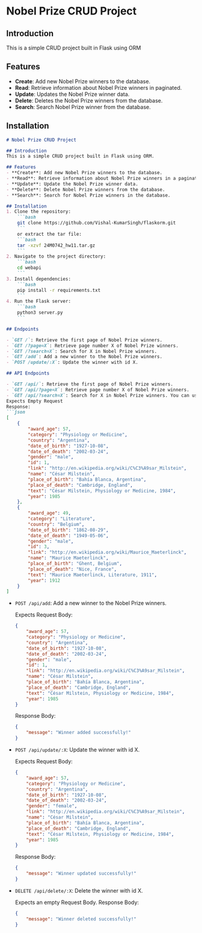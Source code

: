 # Nobel Prize CRUD Project

## Introduction
This is a simple CRUD project built in Flask using ORM
## Features
- **Create**: Add new Nobel Prize winners to the database.
- **Read**: Retrieve information about Nobel Prize winners in paginated.
- **Update**: Updates the Nobel Prize winner data.
- **Delete**: Deletes the Nobel Prize winners from the database.
- **Search**: Search Nobel Prize winner from the database.

## Installation
```markdown
# Nobel Prize CRUD Project

## Introduction
This is a simple CRUD project built in Flask using ORM.

## Features
- **Create**: Add new Nobel Prize winners to the database.
- **Read**: Retrieve information about Nobel Prize winners in a paginated format.
- **Update**: Update the Nobel Prize winner data.
- **Delete**: Delete Nobel Prize winners from the database.
- **Search**: Search for Nobel Prize winners in the database.

## Installation
1. Clone the repository:
    ```bash
    git clone https://github.com/Vishal-KumarSingh/flaskorm.git
    ```
    or extract the tar file:
    ```bash
    tar -xzvf 24M0742_hw11.tar.gz
    ```
2. Navigate to the project directory:
    ```bash
    cd webapi
    ```
3. Install dependencies:
    ```bash
    pip install -r requirements.txt
    ```
4. Run the Flask server:
    ```bash
    python3 server.py
    ```

## Endpoints

- `GET /`: Retrieve the first page of Nobel Prize winners.
- `GET /?page=X`: Retrieve page number X of Nobel Prize winners.
- `GET /?search=X`: Search for X in Nobel Prize winners.
- `GET /add`: Add a new winner to the Nobel Prize winners.
- `POST /update/:X`: Update the winner with id X.

## API Endpoints

- `GET /api/`: Retrieve the first page of Nobel Prize winners.
- `GET /api/?page=X`: Retrieve page number X of Nobel Prize winners.
- `GET /api/?search=X`: Search for X in Nobel Prize winners. You can use both page and search at the same time.
Expects Empty Request
Response:
```json
[
    {
        "award_age": 57,
        "category": "Physiology or Medicine",
        "country": "Argentina",
        "date_of_birth": "1927-10-08",
        "date_of_death": "2002-03-24",
        "gender": "male",
        "id": 1,
        "link": "http://en.wikipedia.org/wiki/C%C3%A9sar_Milstein",
        "name": "César Milstein",
        "place_of_birth": "Bahía Blanca, Argentina",
        "place_of_death": "Cambridge, England",
        "text": "César Milstein, Physiology or Medicine, 1984",
        "year": 1985
    },
    {
        "award_age": 49,
        "category": "Literature",
        "country": "Belgium",
        "date_of_birth": "1862-08-29",
        "date_of_death": "1949-05-06",
        "gender": "male",
        "id": 3,
        "link": "http://en.wikipedia.org/wiki/Maurice_Maeterlinck",
        "name": "Maurice Maeterlinck",
        "place_of_birth": "Ghent, Belgium",
        "place_of_death": "Nice, France",
        "text": "Maurice Maeterlinck, Literature, 1911",
        "year": 1912
    }
]
```
- `POST /api/add`: Add a new winner to the Nobel Prize winners.

  Expects Request Body:
  ```json
  {
      "award_age": 57,
      "category": "Physiology or Medicine",
      "country": "Argentina",
      "date_of_birth": "1927-10-08",
      "date_of_death": "2002-03-24",
      "gender": "male",
      "id": 1,
      "link": "http://en.wikipedia.org/wiki/C%C3%A9sar_Milstein",
      "name": "César Milstein",
      "place_of_birth": "Bahía Blanca, Argentina",
      "place_of_death": "Cambridge, England",
      "text": "César Milstein, Physiology or Medicine, 1984",
      "year": 1985
  }
  ```
  Response Body:
  ```json
  {
      "message": "Winner added successfully!"
  }
  ```

- `POST /api/update/:X`: Update the winner with id X.

  Expects Request Body:
  ```json
  {
      "award_age": 57,
      "category": "Physiology or Medicine",
      "country": "Argentina",
      "date_of_birth": "1927-10-08",
      "date_of_death": "2002-03-24",
      "gender": "female",
      "link": "http://en.wikipedia.org/wiki/C%C3%A9sar_Milstein",
      "name": "César Milstein",
      "place_of_birth": "Bahía Blanca, Argentina",
      "place_of_death": "Cambridge, England",
      "text": "César Milstein, Physiology or Medicine, 1984",
      "year": 1985
  }
  ```
  Response Body:
  ```json
  {
      "message": "Winner updated successfully!"
  }
  ```

- `DELETE /api/delete/:X`: Delete the winner with id X.

  Expects an empty Request Body.
  Response Body:
  ```json
  {
      "message": "Winner deleted successfully!"
  }
  ```

   
